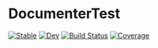 # DocumenterTest

[![Stable](https://img.shields.io/badge/docs-stable-blue.svg)](https://firasalchalabi.github.io/DocumenterTest.jl/stable/)
[![Dev](https://img.shields.io/badge/docs-dev-blue.svg)](https://firasalchalabi.github.io/DocumenterTest.jl/dev/)
[![Build Status](https://github.com/firasalchalabi/DocumenterTest.jl/actions/workflows/CI.yml/badge.svg?branch=main)](https://github.com/firasalchalabi/DocumenterTest.jl/actions/workflows/CI.yml?query=branch%3Amain)
[![Coverage](https://codecov.io/gh/firasalchalabi/DocumenterTest.jl/branch/main/graph/badge.svg)](https://codecov.io/gh/firasalchalabi/DocumenterTest.jl)
